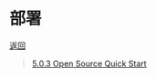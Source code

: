 [confluent]: /note/confluent/README.md
[url:confluent_quick_start]: https://docs.confluent.io/5.0.3/quickstart/cos-quickstart.html

# 部署

[返回][confluent]

> [5.0.3 Open Source Quick Start][url:confluent_quick_start]
